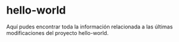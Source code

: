 # hello-world
Aquí pudes encontrar toda la información relacionada a las últimas modificaciones del proyecto hello-world.
